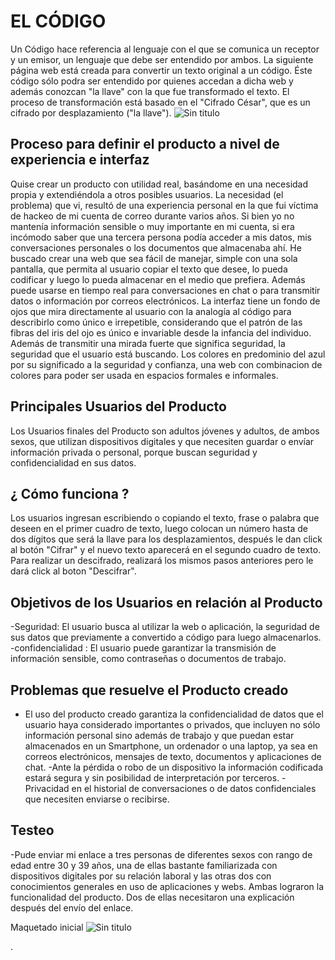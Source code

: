 # EL CÓDIGO

Un Código hace referencia al lenguaje con el que se comunica un receptor y un emisor, un lenguaje que debe ser entendido por ambos.
La siguiente página web está creada para convertir un texto original a un código. Éste código sólo podra ser entendido por quienes accedan a dicha web y además conozcan "la llave" con la que fue transformado el texto.
El proceso de transformación está basado en el "Cifrado César", que es un cifrado por desplazamiento ("la llave").
![Sin titulo](https://fotos.subefotos.com/86704e546a5d15f5e6053ca2d1d535eao.jpg)

## Proceso para definir el producto a nivel de experiencia e interfaz
Quise crear un producto con utilidad real, basándome en una necesidad propia y extendiéndola a otros posibles usuarios. La necesidad (el problema) que vi, resultó de una experiencia personal en la que fui víctima de hackeo de mi cuenta de correo durante varios años. Si bien yo no mantenía información sensible o muy importante en mi cuenta, si era incómodo saber que una tercera persona podía acceder a mis datos, mis conversaciones personales o los documentos que almacenaba ahí.
He buscado crear una web que sea fácil de manejar, simple con una sola pantalla, que permita al usuario copiar el texto que desee, lo pueda codificar y luego lo pueda almacenar en el medio que prefiera. Además puede usarse en tiempo real para conversaciones en chat o para transmitir datos o información por correos electrónicos.
La interfaz tiene un fondo de ojos que mira directamente al usuario con la analogía al código para describirlo como único e irrepetible, considerando que el patrón de las fibras del iris del ojo es único e invariable desde la infancia del individuo. Además de transmitir una mirada fuerte que significa seguridad, la seguridad que el usuario está buscando. Los colores en predominio del azul por su significado a la seguridad y confianza, una web con combinacion de colores para poder ser usada en espacios formales e informales.

## Principales Usuarios del Producto
Los Usuarios finales del Producto son adultos jóvenes y adultos, de ambos sexos, que utilizan dispositivos digitales y que necesiten guardar o envíar información privada o personal, porque buscan seguridad  y confidencialidad en sus datos.

## ¿ Cómo funciona ?
Los usuarios ingresan escribiendo o copiando el texto, frase o palabra que deseen en el primer cuadro de texto, luego colocan un número hasta de dos dígitos que será la llave para los desplazamientos, después le dan click al botón "Cifrar" y el nuevo texto aparecerá en el segundo cuadro de texto. Para realizar un descifrado, realizará los mismos pasos anteriores pero le dará click al boton "Descifrar".

## Objetivos de los Usuarios en relación al Producto
-Seguridad: El usuario busca al utilizar la web o aplicación, la seguridad de sus datos que previamente a convertido a código para luego almacenarlos.
-confidencialidad : El usuario puede garantizar la transmisión de información sensible, como contraseñas o documentos de trabajo.

## Problemas que resuelve el Producto creado
- El uso del producto creado garantiza la confidencialidad de datos que el usuario haya considerado importantes o privados, que incluyen no sólo información personal sino además de trabajo y que puedan estar almacenados en un Smartphone, un ordenador o una laptop, ya sea en correos electrónicos, mensajes de texto, documentos y aplicaciones de chat.
-Ante la pérdida o robo de un dispositivo la información codificada estará segura y sin posibilidad de interpretación por terceros.
-Privacidad en el historial de conversaciones o de datos confidenciales que necesiten enviarse o recibirse.

## Testeo
-Pude enviar mi enlace a tres personas de diferentes sexos con rango de edad entre 30 y 39 años, una de ellas bastante familiarizada con dispositivos digitales por su relación laboral y las otras dos con conocimientos generales en uso de aplicaciones y webs. Ambas lograron la funcionalidad del producto. Dos de ellas necesitaron una explicación después del envío del enlace.

Maquetado inicial
![Sin titulo](https://fotos.subefotos.com/5f66961f72cf871b95bed4d81e75b2abo.jpg)



.
